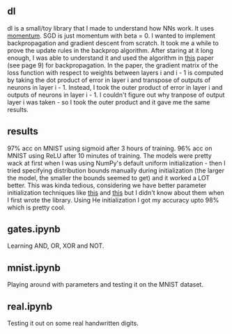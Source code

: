 ## dl

dl is a small/toy library that I made to understand how NNs work. It uses [momentum](https://distill.pub/2017/momentum/). SGD is just momentum with beta = 0. I wanted to implement backpropagation and gradient descent from scratch. It took me a while to prove the update rules in the backprop algorithm. After staring at it long enough, I was able to understand it and used the algorithm in [this](http://www.cs.utoronto.ca/~ilya/pubs/ilya_sutskever_phd_thesis.pdf) paper (see page 9) for backpropagation. In the paper, the gradient matrix of the loss function with respect to weights between layers i and i - 1 is computed by taking the dot product of error in layer i and transpose of outputs of neurons in layer i - 1. Instead, I took the outer product of error in layer i and outputs of neurons in layer i - 1. I couldn't figure out why tranpose of output layer i was taken - so I took the outer product and it gave me the same results.

## results
97% acc on MNIST using sigmoid after 3 hours of training. 96% acc on MNIST using ReLU after 10 minutes of training. The models were pretty wack at first when I was using NumPy's default uniform initialization - then I tried specifying distribution bounds manually during initialization (the larger the model, the smaller the bounds seemed to get) and it worked a LOT better. This was kinda tedious, considering we have better parameter initialization techniques like [this](https://www.deeplearning.ai/ai-notes/initialization/) and [this](https://mmuratarat.github.io/2019-02-25/xavier-glorot-he-weight-init) but I didn't know about them when I first wrote the library. Using He initialization I got my accuracy upto 98% which is pretty cool. 


## gates.ipynb

Learning AND, OR, XOR and NOT.

## mnist.ipynb

Playing around with parameters and testing it on the MNIST dataset. 

## real.ipynb

Testing it out on some real handwritten digits. 
